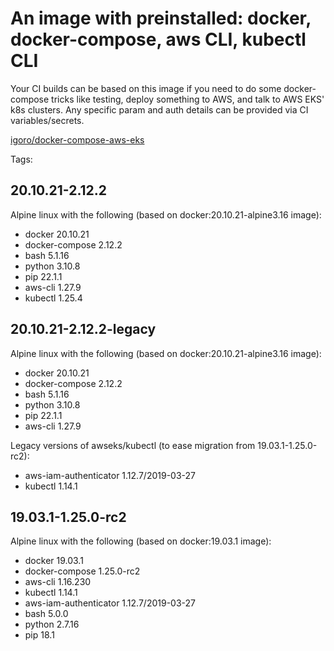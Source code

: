 # An image with preinstalled: docker, docker-compose, aws CLI, kubectl CLI

Your CI builds can be based on this image if you need to do some docker-compose tricks like testing, deploy something to AWS, and talk to AWS EKS' k8s clusters. Any specific param and auth details can be provided via CI variables/secrets.

[igoro/docker-compose-aws-eks](https://hub.docker.com/r/igoro/docker-compose-aws-eks)

Tags:

## 20.10.21-2.12.2
Alpine linux with the following (based on docker:20.10.21-alpine3.16 image):
- docker 20.10.21
- docker-compose 2.12.2
- bash 5.1.16
- python 3.10.8
- pip 22.1.1
- aws-cli 1.27.9
- kubectl 1.25.4


## 20.10.21-2.12.2-legacy
Alpine linux with the following (based on docker:20.10.21-alpine3.16 image):
- docker 20.10.21
- docker-compose 2.12.2
- bash 5.1.16
- python 3.10.8
- pip 22.1.1
- aws-cli 1.27.9

Legacy versions of awseks/kubectl (to ease migration from 19.03.1-1.25.0-rc2):
- aws-iam-authenticator 1.12.7/2019-03-27
- kubectl 1.14.1


## 19.03.1-1.25.0-rc2
Alpine linux with the following (based on docker:19.03.1 image):
- docker 19.03.1
- docker-compose 1.25.0-rc2
- aws-cli 1.16.230
- kubectl 1.14.1
- aws-iam-authenticator 1.12.7/2019-03-27
- bash 5.0.0
- python 2.7.16
- pip 18.1


